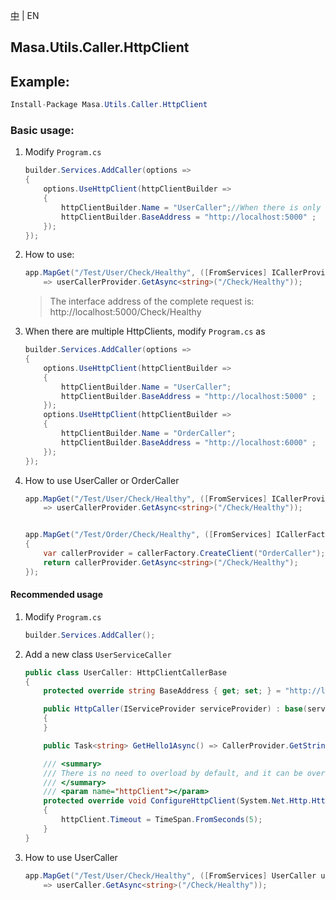 [中](README.zh-CN.md) | EN

## Masa.Utils.Caller.HttpClient

## Example:

````c#
Install-Package Masa.Utils.Caller.HttpClient
````

### Basic usage:

1. Modify `Program.cs`

    ```` C#
    builder.Services.AddCaller(options =>
    {
        options.UseHttpClient(httpClientBuilder =>
        {
            httpClientBuilder.Name = "UserCaller";//When there is only one HttpClient, you can not assign a value to Name
            httpClientBuilder.BaseAddress = "http://localhost:5000" ;
        });
    });
    ````

2. How to use:

    ```` C#
    app.MapGet("/Test/User/Check/Healthy", ([FromServices] ICallerProvider userCallerProvider)
        => userCallerProvider.GetAsync<string>("/Check/Healthy"));
    ````

    > The interface address of the complete request is: http://localhost:5000/Check/Healthy

3. When there are multiple HttpClients, modify `Program.cs` as

    ```` C#
    builder.Services.AddCaller(options =>
    {
        options.UseHttpClient(httpClientBuilder =>
        {
            httpClientBuilder.Name = "UserCaller";
            httpClientBuilder.BaseAddress = "http://localhost:5000" ;
        });
        options.UseHttpClient(httpClientBuilder =>
        {
            httpClientBuilder.Name = "OrderCaller";
            httpClientBuilder.BaseAddress = "http://localhost:6000" ;
        });
    });
    ````

4. How to use UserCaller or OrderCaller

    ```` C#
    app.MapGet("/Test/User/Check/Healthy", ([FromServices] ICallerProvider userCallerProvider)
        => userCallerProvider.GetAsync<string>("/Check/Healthy"));


    app.MapGet("/Test/Order/Check/Healthy", ([FromServices] ICallerFactory callerFactory) =>
    {
        var callerProvider = callerFactory.CreateClient("OrderCaller");
        return callerProvider.GetAsync<string>("/Check/Healthy");
    });
    ````

#### Recommended usage

1. Modify `Program.cs`

    ```` C#
    builder.Services.AddCaller();
    ````

2. Add a new class `UserServiceCaller`

    ```` C#
    public class UserCaller: HttpClientCallerBase
    {
        protected override string BaseAddress { get; set; } = "http://localhost:5000";

        public HttpCaller(IServiceProvider serviceProvider) : base(serviceProvider)
        {
        }

        public Task<string> GetHello1Async() => CallerProvider.GetStringAsync("/Check/Hello1");

        /// <summary>
        /// There is no need to overload by default, and it can be overloaded when there are special requirements for httpClient
        /// </summary>
        /// <param name="httpClient"></param>
        protected override void ConfigureHttpClient(System.Net.Http.HttpClient httpClient)
        {
            httpClient.Timeout = TimeSpan.FromSeconds(5);
        }
    }
    ````

3. How to use UserCaller

    ```` C#
    app.MapGet("/Test/User/Check/Healthy", ([FromServices] UserCaller userCaller)
        => userCaller.GetAsync<string>("/Check/Healthy"));
    ````
